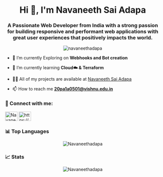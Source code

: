 <h1 align="center">Hi 👋, I'm Navaneeth Sai Adapa</h1>
<h3 align="center">A Passionate Web Developer from India with a strong passion for building responsive and performant web applications with great user experiences that positively impacts the world.</h3>

<p align="center"> <img src="https://komarev.com/ghpvc/?username=navaneethadapa&label=Profile%20views&color=0e75b6&style=flat" alt="navaneethadapa" /> </p>

- 🔭 I’m currently Exploring on **Webhooks and Bot creation**

- 🌱 I’m currently learning **Cloud☁️ & Terraform**

- 👨‍💻 All of my projects are available at [Navaneeth Sai Adapa](https://navaneeth.vercel.app/)

- 📫 How to reach me **20pa1a0501@vishnu.edu.in**


<h3 align="left">🤝 Connect with me:</h3>
<p align="left">
<a href="https://twitter.com/Navaneeth_adapa" target="blank"><img align="center" src="https://raw.githubusercontent.com/rahuldkjain/github-profile-readme-generator/master/src/images/icons/Social/twitter.svg" alt="Navaneeth_adapa" height="30" width="40" /></a>
<a href="https://linkedin.com/in/navaneethsaiadapa/" target="blank"><img align="center" src="https://raw.githubusercontent.com/rahuldkjain/github-profile-readme-generator/master/src/images/icons/Social/linked-in-alt.svg" alt="https://www.linkedin.com/in/navaneethsaiadapa/" height="30" width="40" /></a>
</p>

<h3 align="left">📊 Top Languages</h3>
<p align="center"> <img src="https://github-readme-stats.vercel.app/api/top-langs/?username=Navaneethadapa&layout=compact&theme=gotham" alt="Navaneethadapa" /><br/>

<h3 align="left">📈 Stats</h3>
<p align="center"> <img src="https://github-readme-stats.vercel.app/api?username=Navaneethadapa&show_icons=true&theme=gotham" alt="Navaneethadapa" /><br/>
